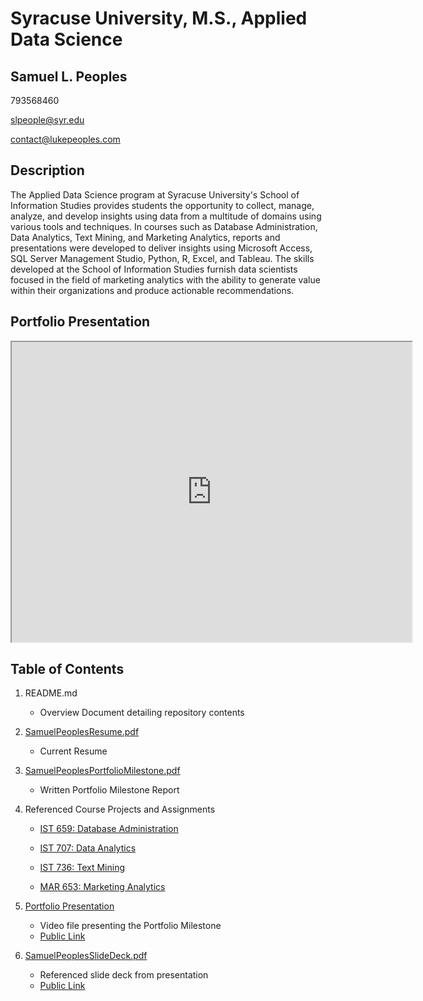 # Syracuse University, M.S., Applied Data Science
## Samuel L. Peoples

793568460

slpeople@syr.edu

contact@lukepeoples.com

## Description

The Applied Data Science program at Syracuse University's School of Information Studies provides students the opportunity to collect, manage, analyze, and develop insights using data from a multitude of domains using various tools and techniques. In courses such as Database Administration, Data Analytics, Text Mining, and Marketing Analytics, reports and presentations were developed to deliver insights using Microsoft Access, SQL Server Management Studio, Python, R, Excel, and Tableau. The skills developed at the School of Information Studies furnish data scientists focused in the field of marketing analytics with the ability to generate value within their organizations and produce actionable recommendations.

## Portfolio Presentation
<iframe src="https://drive.google.com/file/d/14trGneXIW-ruNCRR72VuDjUuIcvvGWCq/preview" width="640" height="480"></iframe>

## Table of Contents

1. README.md 
    - Overview Document detailing repository contents

2. [SamuelPeoplesResume.pdf](https://github.com/SLPeoples/MSADS_Portfolio/blob/master/SamuelPeoplesResume.pdf)
    - Current Resume

3. [SamuelPeoplesPortfolioMilestone.pdf](https://github.com/SLPeoples/MSADS_Portfolio/blob/master/SamuelPeoplesPorfolioMilestone.pdf)
    - Written Portfolio Milestone Report

4. Referenced Course Projects and Assignments
    * [IST 659: Database Administration](https://github.com/SLPeoples/MSADS_Portfolio/tree/master/IST659_DatabaseAdministration)
    
    * [IST 707: Data Analytics](https://github.com/SLPeoples/MSADS_Portfolio/tree/master/IST707_DataAnalytics)
    
    * [IST 736: Text Mining](https://github.com/SLPeoples/MSADS_Portfolio/tree/master/IST736_TextMining)
   
    * [MAR 653: Marketing Analytics](https://github.com/SLPeoples/MSADS_Portfolio/tree/master/MAR653_Marketing_Analytics)
  
5. [Portfolio Presentation](https://github.com/SLPeoples/MSADS_Portfolio/blob/master/SamuelPeoplesPortfolioPresentation.mp4)
    - Video file presenting the Portfolio Milestone
    - [Public Link](https://drive.google.com/file/d/14trGneXIW-ruNCRR72VuDjUuIcvvGWCq/view?usp=sharing)

6. [SamuelPeoplesSlideDeck.pdf](https://github.com/SLPeoples/MSADS_Portfolio/blob/master/SamuelPeoplesSlideDeck.pdf)
    - Referenced slide deck from presentation
    - [Public Link](https://docs.google.com/presentation/d/1bqwMwGoYIJwLUIqbyQqR9Gt7lUvXwEGusEO_b0gOHYM/edit?usp=sharing)

